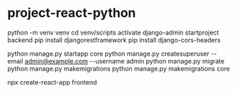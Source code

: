 # project-react-python
 
python -m venv venv
cd venv/scripts
activate
django-admin startproject backend
pip install djangorestframework
pip install django-cors-headers

python manage.py startapp core
python manage.py createsuperuser --email admin@example.com --username admin
python manage.py migrate
python manage.py makemigrations
python manage.py makemigrations core

npx create-react-app frontend